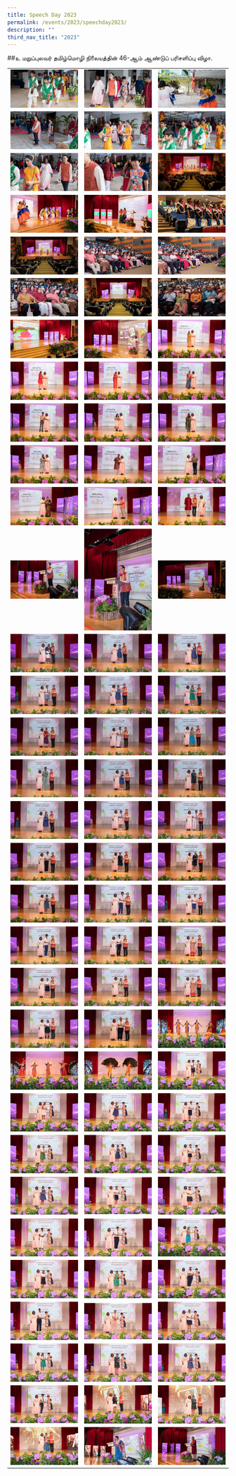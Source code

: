 ```yaml
---
title: Speech Day 2023
permalink: /events/2023/speechday2023/
description: ""
third_nav_title: "2023"
---
```

##உ மறுப்புலவர் தமிழ்மொழி நிலையத்தின் 46-ஆம் ஆண்டுப் பரிசளிப்பு விழா.

|  | | |
| -------- | -------- | -------- |
|  ![](/images/SpeechDay2023/SpeechDay2023-07.jpg)   |  ![](/images/SpeechDay2023/SpeechDay2023-08.jpg)   |  ![](/images/SpeechDay2023/SpeechDay2023-09.jpg)   |
|  ![](/images/SpeechDay2023/SpeechDay2023-10.jpg)   |  ![](/images/SpeechDay2023/SpeechDay2023-11.jpg)   |  ![](/images/SpeechDay2023/SpeechDay2023-12.jpg)   |
|  ![](/images/SpeechDay2023/SpeechDay2023-13.jpg)   |  ![](/images/SpeechDay2023/SpeechDay2023-14.jpg)   |  ![](/images/SpeechDay2023/SpeechDay2023-15.jpg)   |
|  ![](/images/SpeechDay2023/SpeechDay2023-16.jpg)   |  ![](/images/SpeechDay2023/SpeechDay2023-17.jpg)   |  ![](/images/SpeechDay2023/SpeechDay2023-18.jpg)   |
|  ![](/images/SpeechDay2023/SpeechDay2023-19.jpg)   |  ![](/images/SpeechDay2023/SpeechDay2023-20.jpg)   |  ![](/images/SpeechDay2023/SpeechDay2023-21.jpg)   |
|  ![](/images/SpeechDay2023/SpeechDay2023-22.jpg)   |  ![](/images/SpeechDay2023/SpeechDay2023-23.jpg)   |  ![](/images/SpeechDay2023/SpeechDay2023-24.jpg)   |
|  ![](/images/SpeechDay2023/SpeechDay2023-25.jpg)   |  ![](/images/SpeechDay2023/SpeechDay2023-26.jpg)   |  ![](/images/SpeechDay2023/SpeechDay2023-27.jpg)   |
|  ![](/images/SpeechDay2023/SpeechDay2023-28.jpg)   |  ![](/images/SpeechDay2023/SpeechDay2023-29.jpg)   |  ![](/images/SpeechDay2023/SpeechDay2023-30.jpg)   |
|  ![](/images/SpeechDay2023/SpeechDay2023-31.jpg)   |  ![](/images/SpeechDay2023/SpeechDay2023-32.jpg)   |  ![](/images/SpeechDay2023/SpeechDay2023-33.jpg)   |
|  ![](/images/SpeechDay2023/SpeechDay2023-34.jpg)   |  ![](/images/SpeechDay2023/SpeechDay2023-35.jpg)   |  ![](/images/SpeechDay2023/SpeechDay2023-36.jpg)   |
|  ![](/images/SpeechDay2023/SpeechDay2023-37.jpg)   |  ![](/images/SpeechDay2023/SpeechDay2023-38.jpg)   |  ![](/images/SpeechDay2023/SpeechDay2023-39.jpg)   |
|  ![](/images/SpeechDay2023/SpeechDay2023-40.jpg)   |  ![](/images/SpeechDay2023/SpeechDay2023-41.jpg)   |  ![](/images/SpeechDay2023/SpeechDay2023-42.jpg)   |
|  ![](/images/SpeechDay2023/SpeechDay2023-43.jpg)   |  ![](/images/SpeechDay2023/SpeechDay2023-44.jpg)   |  ![](/images/SpeechDay2023/SpeechDay2023-45.jpg)   |
|  ![](/images/SpeechDay2023/SpeechDay2023-46.jpg)   |  ![](/images/SpeechDay2023/SpeechDay2023-47.jpg)   |  ![](/images/SpeechDay2023/SpeechDay2023-48.jpg)   |
|  ![](/images/SpeechDay2023/SpeechDay2023-49.jpg)   |  ![](/images/SpeechDay2023/SpeechDay2023-50.jpg)   |  ![](/images/SpeechDay2023/SpeechDay2023-51.jpg)   |
|  ![](/images/SpeechDay2023/SpeechDay2023-52.jpg)   |  ![](/images/SpeechDay2023/SpeechDay2023-53.jpg)   |  ![](/images/SpeechDay2023/SpeechDay2023-54.jpg)   |
|  ![](/images/SpeechDay2023/SpeechDay2023-55.jpg)   |  ![](/images/SpeechDay2023/SpeechDay2023-56.jpg)   |  ![](/images/SpeechDay2023/SpeechDay2023-57.jpg)   |
|  ![](/images/SpeechDay2023/SpeechDay2023-58.jpg)   |  ![](/images/SpeechDay2023/SpeechDay2023-59.jpg)   |  ![](/images/SpeechDay2023/SpeechDay2023-60.jpg)   |
|  ![](/images/SpeechDay2023/SpeechDay2023-61.jpg)   |  ![](/images/SpeechDay2023/SpeechDay2023-62.jpg)   |  ![](/images/SpeechDay2023/SpeechDay2023-63.jpg)   |
|  ![](/images/SpeechDay2023/SpeechDay2023-64.jpg)   |  ![](/images/SpeechDay2023/SpeechDay2023-65.jpg)   |  ![](/images/SpeechDay2023/SpeechDay2023-66.jpg)   |
|  ![](/images/SpeechDay2023/SpeechDay2023-67.jpg)   |  ![](/images/SpeechDay2023/SpeechDay2023-68.jpg)   |  ![](/images/SpeechDay2023/SpeechDay2023-69.jpg)   |
|  ![](/images/SpeechDay2023/SpeechDay2023-70.jpg)   |  ![](/images/SpeechDay2023/SpeechDay2023-71.jpg)   |  ![](/images/SpeechDay2023/SpeechDay2023-72.jpg)   |
|  ![](/images/SpeechDay2023/SpeechDay2023-73.jpg)   |  ![](/images/SpeechDay2023/SpeechDay2023-74.jpg)   |  ![](/images/SpeechDay2023/SpeechDay2023-75.jpg)   |
|  ![](/images/SpeechDay2023/SpeechDay2023-76.jpg)   |  ![](/images/SpeechDay2023/SpeechDay2023-77.jpg)   |  ![](/images/SpeechDay2023/SpeechDay2023-78.jpg)   |
|  ![](/images/SpeechDay2023/SpeechDay2023-79.jpg)   |  ![](/images/SpeechDay2023/SpeechDay2023-80.jpg)   |  ![](/images/SpeechDay2023/SpeechDay2023-81.jpg)   |
|  ![](/images/SpeechDay2023/SpeechDay2023-82.jpg)   |  ![](/images/SpeechDay2023/SpeechDay2023-83.jpg)   |  ![](/images/SpeechDay2023/SpeechDay2023-84.jpg)   |
|  ![](/images/SpeechDay2023/SpeechDay2023-85.jpg)   |  ![](/images/SpeechDay2023/SpeechDay2023-86.jpg)   |  ![](/images/SpeechDay2023/SpeechDay2023-87.jpg)   |
|  ![](/images/SpeechDay2023/SpeechDay2023-88.jpg)   |  ![](/images/SpeechDay2023/SpeechDay2023-89.jpg)   |  ![](/images/SpeechDay2023/SpeechDay2023-90.jpg)   |
|  ![](/images/SpeechDay2023/SpeechDay2023-91.jpg)   |  ![](/images/SpeechDay2023/SpeechDay2023-92.jpg)   |  ![](/images/SpeechDay2023/SpeechDay2023-93.jpg)   |
|  ![](/images/SpeechDay2023/SpeechDay2023-94.jpg)   |  ![](/images/SpeechDay2023/SpeechDay2023-95.jpg)   |  ![](/images/SpeechDay2023/SpeechDay2023-96.jpg)   |
|  ![](/images/SpeechDay2023/SpeechDay2023-97.jpg)   |  ![](/images/SpeechDay2023/SpeechDay2023-98.jpg)   |  ![](/images/SpeechDay2023/SpeechDay2023-99.jpg)   |
|  ![](/images/SpeechDay2023/SpeechDay2023-100.jpg)   |  ![](/images/SpeechDay2023/SpeechDay2023-101.jpg)   |  ![](/images/SpeechDay2023/SpeechDay2023-102.jpg)   |


